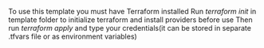 To use this template you must have Terraform installed
Run *terraform init* in template folder to initialize terraform and install providers before use
Then run *terraform apply* and type your credentials(it can be stored in separate .tfvars file or as environment variables)